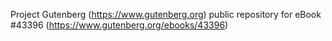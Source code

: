 Project Gutenberg (https://www.gutenberg.org) public repository for eBook #43396 (https://www.gutenberg.org/ebooks/43396)

